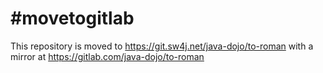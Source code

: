 # #movetogitlab

This repository is moved to https://git.sw4j.net/java-dojo/to-roman with a mirror at
https://gitlab.com/java-dojo/to-roman
